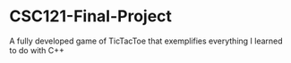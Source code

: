 # CSC121-Final-Project
A fully developed game of TicTacToe that exemplifies everything I learned to do with C++ 
